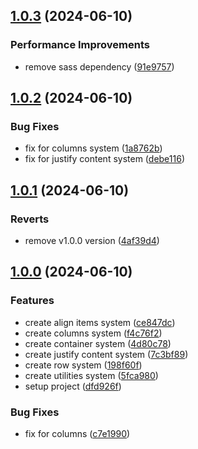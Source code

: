 

## [1.0.3](https://github.com/ismetkizgin/nvs-flexgrid/compare/v1.0.2...v1.0.3) (2024-06-10)


### Performance Improvements

* remove sass dependency ([91e9757](https://github.com/ismetkizgin/nvs-flexgrid/commit/91e9757ec558292355747c35ea4c95b79e11eb65))

## [1.0.2](https://github.com/ismetkizgin/nvs-flexgrid/compare/v1.0.1...v1.0.2) (2024-06-10)


### Bug Fixes

* fix for columns system ([1a8762b](https://github.com/ismetkizgin/nvs-flexgrid/commit/1a8762b7ee76023b9f3a9f898f7160e1d1f04e30))
* fix for justify content system ([debe116](https://github.com/ismetkizgin/nvs-flexgrid/commit/debe1167a429ce56c6ca6e87e77a4eec2ef422c4))

## [1.0.1](https://github.com/ismetkizgin/nvs-flexgrid/compare/1.0.0...v1.0.1) (2024-06-10)


### Reverts

* remove v1.0.0 version ([4af39d4](https://github.com/ismetkizgin/nvs-flexgrid/commit/4af39d408657122a31b0d5e0fe2bd5f4b922e4df))

## [1.0.0](https://github.com/ismetkizgin/nvs-flexgrid/compare/dfd926ffa2f5d155ac7063521620f0687122842f...1.0.0) (2024-06-10)


### Features

* create align items system ([ce847dc](https://github.com/ismetkizgin/nvs-flexgrid/commit/ce847dcf44c9c828558cc79272981768328e0f51))
* create columns system ([f4c76f2](https://github.com/ismetkizgin/nvs-flexgrid/commit/f4c76f2b8f865dafbe3131ab95e4dd2b23699ca5))
* create container system ([4d80c78](https://github.com/ismetkizgin/nvs-flexgrid/commit/4d80c7821a94a185e584cb0201f519a175e4eb73))
* create justify content system ([7c3bf89](https://github.com/ismetkizgin/nvs-flexgrid/commit/7c3bf8939c3eabffeffecac0bd7b8387fed9f2ac))
* create row system ([198f60f](https://github.com/ismetkizgin/nvs-flexgrid/commit/198f60fa9af0030001248a7f8f2916c7a8fb768a))
* create utilities system ([5fca980](https://github.com/ismetkizgin/nvs-flexgrid/commit/5fca980a4a36472747b1d8307c2a9818d03b95d8))
* setup project ([dfd926f](https://github.com/ismetkizgin/nvs-flexgrid/commit/dfd926ffa2f5d155ac7063521620f0687122842f))


### Bug Fixes

* fix for columns ([c7e1990](https://github.com/ismetkizgin/nvs-flexgrid/commit/c7e19908f3bb44febbf44ef5175cfb4d03325033))
